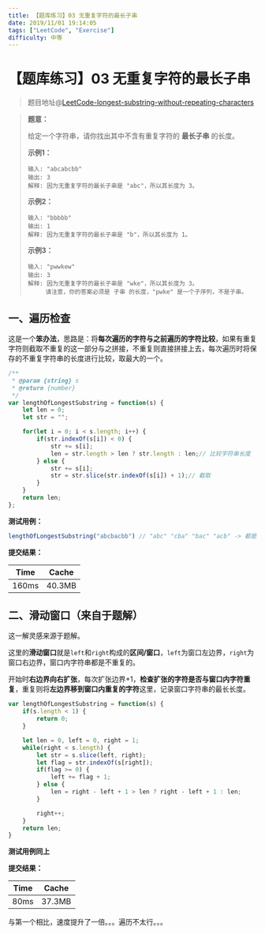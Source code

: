 ```yaml
---
title: 【题库练习】03 无重复字符的最长子串
date: 2019/11/01 19:14:05
tags: ["LeetCode", "Exercise"]
difficulty: 中等
---
```


# 【题库练习】03 无重复字符的最长子串

<ClientOnly>
  <display-bar :displayData="$frontmatter"></display-bar>
</ClientOnly>

> 题目地址@[LeetCode-longest-substring-without-repeating-characters](https://leetcode-cn.com/problems/longest-substring-without-repeating-characters/)

> **题意：**
>
> 给定一个字符串，请你找出其中不含有重复字符的 **最长子串** 的长度。
>
> **示例1：**
>
> ```
> 输入: "abcabcbb"
> 输出: 3
> 解释: 因为无重复字符的最长子串是 "abc"，所以其长度为 3。
> ```
>
> **示例2：**
>
> ```
> 输入: "bbbbb"
> 输出: 1
> 解释: 因为无重复字符的最长子串是 "b"，所以其长度为 1。
> ```
>
> **示例3：**
>
> ```
> 输入: "pwwkew"
> 输出: 3
> 解释: 因为无重复字符的最长子串是 "wke"，所以其长度为 3。
>      请注意，你的答案必须是 子串 的长度，"pwke" 是一个子序列，不是子串。
> ```

## 一、遍历检查

这是一个**笨办法**，思路是：将**每次遍历的字符与之前遍历的字符比较**，如果有重复字符则截取不重复的这一部分与之拼接，不重复则直接拼接上去，每次遍历时将保存的不重复字符串的长度进行比较，取最大的一个。

```js
/**
 * @param {string} s
 * @return {number}
 */
var lengthOfLongestSubstring = function(s) {
    let len = 0;
    let str = "";

    for(let i = 0; i < s.length; i++) {
        if(str.indexOf(s[i]) < 0) {
            str += s[i];
            len = str.length > len ? str.length : len;// 比较字符串长度
        } else {
            str += s[i];
            str = str.slice(str.indexOf(s[i]) + 1);// 截取
        }
    }
    return len;
};
```

**测试用例：**

```js
lengthOfLongestSubstring("abcbacbb") // "abc" "cba" "bac" "acb" -> 都是3
```

**提交结果：**

| Time  | Cache  |
| ----- | ------ |
| 160ms | 40.3MB |

## 二、滑动窗口（来自于题解）

这一解灵感来源于题解。

这里的**滑动窗口**就是`left`和`right`构成的**区间/窗口**，`left`为窗口左边界，`right`为窗口右边界，窗口内字符串都是不重复的。

开始时**右边界向右扩张**，每次扩张边界+1，**检查扩张的字符是否与窗口内字符重复**，重复则将**左边界移到窗口内重复的字符**这里，记录窗口字符串的最长长度。

```js
var lengthOfLongestSubstring = function(s) {
    if(s.length < 1) {
        return 0;
    }

    let len = 0, left = 0, right = 1;
    while(right < s.length) {
        let str = s.slice(left, right);
        let flag = str.indexOf(s[right]);
        if(flag >= 0) {
            left += flag + 1;
        } else {
            len = right - left + 1 > len ? right - left + 1 : len;
        }

        right++;
    }
    return len;
}
```

**测试用例同上**

**提交结果：**

| Time | Cache  |
| ---- | ------ |
| 80ms | 37.3MB |

与第一个相比，速度提升了一倍。。。遍历不太行。。。